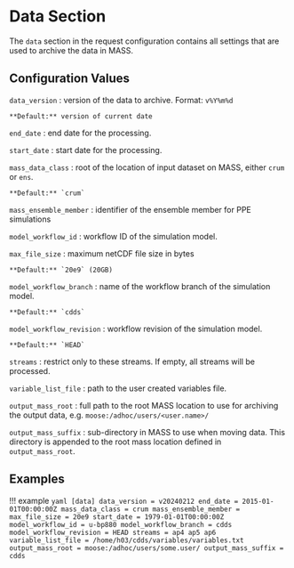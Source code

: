 # Data Section

The `data` section in the request configuration contains all settings that are used to archive the data in MASS.

## Configuration Values

`data_version`
:   version of the data to archive. Format: `v%Y%m%d`

    **Default:** version of current date

`end_date`
:   end date for the processing.

`start_date`
:   start date for the processing.

`mass_data_class`
:   root of the location of input dataset on MASS, either `crum` or `ens`.

    **Default:** `crum`

`mass_ensemble_member`
:   identifier of the ensemble member for PPE simulations

`model_workflow_id`
:   workflow ID of the simulation model.

`max_file_size`
:   maximum netCDF file size in bytes

    **Default:** `20e9` (20GB)

`model_workflow_branch`
:   name of the workflow branch of the simulation model.

    **Default:** `cdds`

`model_workflow_revision`
:   workflow revision of the simulation model.

    **Default:** `HEAD`

`streams`
:   restrict only to these streams. If empty, all streams will be processed.

`variable_list_file`
:   path to the user created variables file.

`output_mass_root`
:   full path to the root MASS location to use for archiving the output data, e.g. `moose:/adhoc/users/<user.name>/`

`output_mass_suffix`
:   sub-directory in MASS to use when moving data. This directory is appended to the root mass location defined in `output_mass_root`.

## Examples

!!! example
    ```yaml
    [data]
    data_version = v20240212
    end_date = 2015-01-01T00:00:00Z
    mass_data_class = crum
    mass_ensemble_member = 
    max_file_size = 20e9
    start_date = 1979-01-01T00:00:00Z
    model_workflow_id = u-bp880
    model_workflow_branch = cdds
    model_workflow_revision = HEAD
    streams = ap4 ap5 ap6
    variable_list_file = /home/h03/cdds/variables/variables.txt
    output_mass_root = moose:/adhoc/users/some.user/
    output_mass_suffix = cdds
    ```
